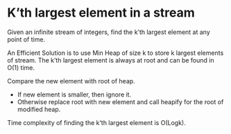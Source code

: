 # K’th largest element in a stream

Given an infinite stream of integers, find the k’th largest element at any point of time.

An Efficient Solution is to use Min Heap of size k to store k largest elements of stream. The k’th largest element is always at root and can be found in O(1) time.

Compare the new element with root of heap.
- If new element is smaller, then ignore it. 
- Otherwise replace root with new element and call heapify for the root of modified heap. 

Time complexity of finding the k’th largest element is O(Logk).

